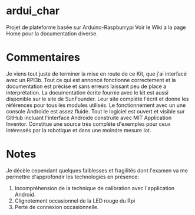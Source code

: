 # ardui_char
Projet de plateforme basée sur Arduino-Raspburrypi
Voir le Wiki a la page Home pour la documentation diverse.
# Commentaires
Je viens tout juste de terminer la mise en route de ce Kit, que j'ai interfacé avec un RPI3b. Tout ce qui est annoncé fonctionne correctement et la documentation est précise et sans erreurs laissant peu de place a interprétation. La documentation écrite fournie avec le kit est aussi disponible sur le site de SunFounder. Leur site complète l'écrit et donne les références pour tous les modules utilisés. Le fonctionnement avec un une console Androide est assez fluide. Tout le logiciel est ouvert et visible sur GitHub incluant l'interface Androide construite avec MIT Application Inventor. Constitue une source très complète d'exemples pour ceux intéressés par la robotique et dans une moindre mesure Iot.

# Notes

Je décèle cependant quelques faiblesses et fragilités dont l'examen va me permettre d'approfondir les technologies en présence:
1. Incompréhension de la technique de calibration avec l'application Android.
2. Clignotement occasionnel de la LED rouge du Rpi
3. Perte de connexion occasionnelle.

